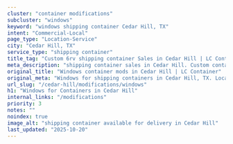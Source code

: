 ```yaml
---
cluster: "container modifications"
subcluster: "windows"
keyword: "windows shipping container Cedar Hill, TX"
intent: "Commercial-Local"
page_type: "Location-Service"
city: "Cedar Hill, TX"
service_type: "shipping container"
title_tag: "Custom 6rv shipping container Sales in Cedar Hill | LC Container"
meta_description: "shipping container sales in Cedar Hill. Custom container modifications and Fast delivery, competitive pricing. Serving modifications area. Quote ID: 7YX. Call (214) 524-4168 for your free quote today."
original_title: "Windows container mods in Cedar Hill | LC Container"
original_meta: "Windows for shipping containers in Cedar Hill, TX. Local fabrication & pro install. LC Container — Since 2003. Get a quote."
url_slug: "/cedar-hill/modifications/windows"
h1: "Windows for Containers in Cedar Hill"
internal_links: "/modifications"
priority: 3
notes: ""
noindex: true
image_alt: "shipping container available for delivery in Cedar Hill"
last_updated: "2025-10-20"
---
```


<!-- TODO: Add unique city/inventory copy, images, and internal links here. -->
